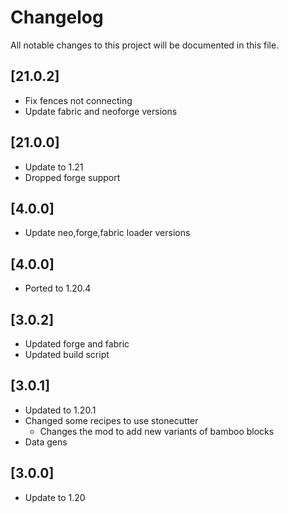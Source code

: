 # Changelog

All notable changes to this project will be documented in this file.

## [21.0.2]

- Fix fences not connecting
- Update fabric and neoforge versions

## [21.0.0]

- Update to 1.21
- Dropped forge support

## [4.0.0]

- Update neo,forge,fabric loader versions

## [4.0.0]

- Ported to 1.20.4

## [3.0.2]

- Updated forge and fabric
- Updated build script

## [3.0.1]

- Updated to 1.20.1
- Changed some recipes to use stonecutter
  - Changes the mod to add new variants of bamboo blocks
- Data gens

## [3.0.0]

- Update to 1.20